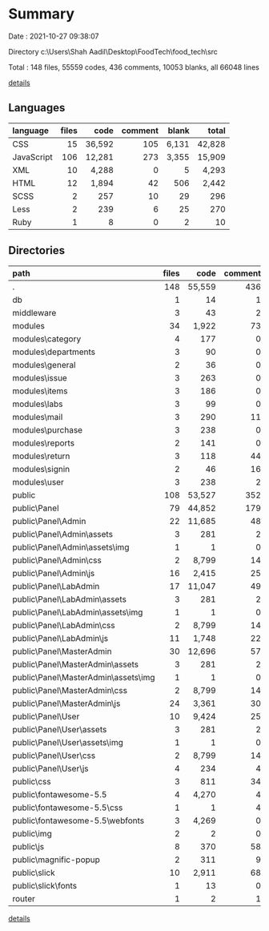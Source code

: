 # Summary

Date : 2021-10-27 09:38:07

Directory c:\Users\Shah Aadil\Desktop\FoodTech\food_tech\src

Total : 148 files,  55559 codes, 436 comments, 10053 blanks, all 66048 lines

[details](details.md)

## Languages
| language | files | code | comment | blank | total |
| :--- | ---: | ---: | ---: | ---: | ---: |
| CSS | 15 | 36,592 | 105 | 6,131 | 42,828 |
| JavaScript | 106 | 12,281 | 273 | 3,355 | 15,909 |
| XML | 10 | 4,288 | 0 | 5 | 4,293 |
| HTML | 12 | 1,894 | 42 | 506 | 2,442 |
| SCSS | 2 | 257 | 10 | 29 | 296 |
| Less | 2 | 239 | 6 | 25 | 270 |
| Ruby | 1 | 8 | 0 | 2 | 10 |

## Directories
| path | files | code | comment | blank | total |
| :--- | ---: | ---: | ---: | ---: | ---: |
| . | 148 | 55,559 | 436 | 10,053 | 66,048 |
| db | 1 | 14 | 1 | 1 | 16 |
| middleware | 3 | 43 | 2 | 9 | 54 |
| modules | 34 | 1,922 | 73 | 175 | 2,170 |
| modules\category | 4 | 177 | 0 | 21 | 198 |
| modules\departments | 3 | 90 | 0 | 14 | 104 |
| modules\general | 2 | 36 | 0 | 5 | 41 |
| modules\issue | 3 | 263 | 0 | 20 | 283 |
| modules\items | 3 | 186 | 0 | 15 | 201 |
| modules\labs | 3 | 99 | 0 | 11 | 110 |
| modules\mail | 3 | 290 | 11 | 8 | 309 |
| modules\purchase | 3 | 238 | 0 | 26 | 264 |
| modules\reports | 2 | 141 | 0 | 13 | 154 |
| modules\return | 3 | 118 | 44 | 11 | 173 |
| modules\signin | 2 | 46 | 16 | 7 | 69 |
| modules\user | 3 | 238 | 2 | 24 | 264 |
| public | 108 | 53,527 | 352 | 9,855 | 63,734 |
| public\Panel | 79 | 44,852 | 179 | 8,622 | 53,653 |
| public\Panel\Admin | 22 | 11,685 | 48 | 2,326 | 14,059 |
| public\Panel\Admin\assets | 3 | 281 | 2 | 27 | 310 |
| public\Panel\Admin\assets\img | 1 | 1 | 0 | 0 | 1 |
| public\Panel\Admin\css | 2 | 8,799 | 14 | 1,471 | 10,284 |
| public\Panel\Admin\js | 16 | 2,415 | 25 | 737 | 3,177 |
| public\Panel\LabAdmin | 17 | 11,047 | 49 | 2,203 | 13,299 |
| public\Panel\LabAdmin\assets | 3 | 281 | 2 | 27 | 310 |
| public\Panel\LabAdmin\assets\img | 1 | 1 | 0 | 0 | 1 |
| public\Panel\LabAdmin\css | 2 | 8,799 | 14 | 1,471 | 10,284 |
| public\Panel\LabAdmin\js | 11 | 1,748 | 22 | 585 | 2,355 |
| public\Panel\MasterAdmin | 30 | 12,696 | 57 | 2,469 | 15,222 |
| public\Panel\MasterAdmin\assets | 3 | 281 | 2 | 27 | 310 |
| public\Panel\MasterAdmin\assets\img | 1 | 1 | 0 | 0 | 1 |
| public\Panel\MasterAdmin\css | 2 | 8,799 | 14 | 1,471 | 10,284 |
| public\Panel\MasterAdmin\js | 24 | 3,361 | 30 | 838 | 4,229 |
| public\Panel\User | 10 | 9,424 | 25 | 1,624 | 11,073 |
| public\Panel\User\assets | 3 | 281 | 2 | 27 | 310 |
| public\Panel\User\assets\img | 1 | 1 | 0 | 0 | 1 |
| public\Panel\User\css | 2 | 8,799 | 14 | 1,471 | 10,284 |
| public\Panel\User\js | 4 | 234 | 4 | 72 | 310 |
| public\css | 3 | 811 | 34 | 165 | 1,010 |
| public\fontawesome-5.5 | 4 | 4,270 | 4 | 3 | 4,277 |
| public\fontawesome-5.5\css | 1 | 1 | 4 | 0 | 5 |
| public\fontawesome-5.5\webfonts | 3 | 4,269 | 0 | 3 | 4,272 |
| public\img | 2 | 2 | 0 | 0 | 2 |
| public\js | 8 | 370 | 58 | 78 | 506 |
| public\magnific-popup | 2 | 311 | 9 | 36 | 356 |
| public\slick | 10 | 2,911 | 68 | 951 | 3,930 |
| public\slick\fonts | 1 | 13 | 0 | 2 | 15 |
| router | 1 | 2 | 1 | 3 | 6 |

[details](details.md)